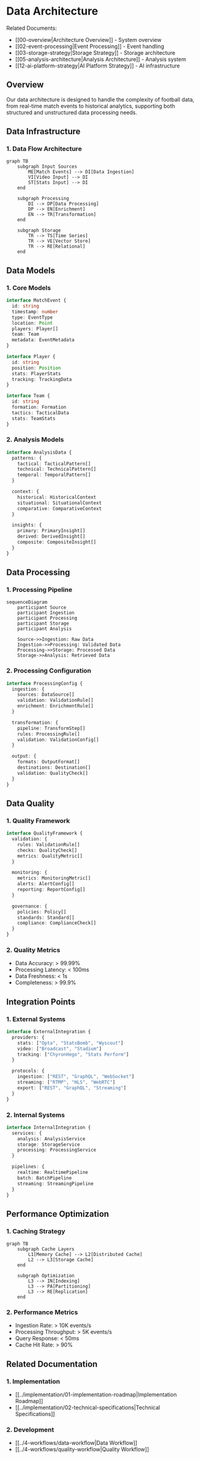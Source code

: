 # Data Architecture

Related Documents:
- [[00-overview|Architecture Overview]] - System overview
- [[02-event-processing|Event Processing]] - Event handling
- [[03-storage-strategy|Storage Strategy]] - Storage architecture
- [[05-analysis-architecture|Analysis Architecture]] - Analysis system
- [[12-ai-platform-strategy|AI Platform Strategy]] - AI infrastructure

## Overview

Our data architecture is designed to handle the complexity of football data, from real-time match events to historical analytics, supporting both structured and unstructured data processing needs.

## Data Infrastructure

### 1. Data Flow Architecture
```mermaid
graph TB
    subgraph Input Sources
        ME[Match Events] --> DI[Data Ingestion]
        VI[Video Input] --> DI
        ST[Stats Input] --> DI
    end
    
    subgraph Processing
        DI --> DP[Data Processing]
        DP --> EN[Enrichment]
        EN --> TR[Transformation]
    end
    
    subgraph Storage
        TR --> TS[Time Series]
        TR --> VE[Vector Store]
        TR --> RE[Relational]
    end
```

## Data Models

### 1. Core Models
```typescript
interface MatchEvent {
  id: string
  timestamp: number
  type: EventType
  location: Point
  players: Player[]
  team: Team
  metadata: EventMetadata
}

interface Player {
  id: string
  position: Position
  stats: PlayerStats
  tracking: TrackingData
}

interface Team {
  id: string
  formation: Formation
  tactics: TacticalData
  stats: TeamStats
}
```

### 2. Analysis Models
```typescript
interface AnalysisData {
  patterns: {
    tactical: TacticalPattern[]
    technical: TechnicalPattern[]
    temporal: TemporalPattern[]
  }

  context: {
    historical: HistoricalContext
    situational: SituationalContext
    comparative: ComparativeContext
  }

  insights: {
    primary: PrimaryInsight[]
    derived: DerivedInsight[]
    composite: CompositeInsight[]
  }
}
```

## Data Processing

### 1. Processing Pipeline
```mermaid
sequenceDiagram
    participant Source
    participant Ingestion
    participant Processing
    participant Storage
    participant Analysis
    
    Source->>Ingestion: Raw Data
    Ingestion->>Processing: Validated Data
    Processing->>Storage: Processed Data
    Storage->>Analysis: Retrieved Data
```

### 2. Processing Configuration
```typescript
interface ProcessingConfig {
  ingestion: {
    sources: DataSource[]
    validation: ValidationRule[]
    enrichment: EnrichmentRule[]
  }

  transformation: {
    pipeline: TransformStep[]
    rules: ProcessingRule[]
    validation: ValidationConfig[]
  }

  output: {
    formats: OutputFormat[]
    destinations: Destination[]
    validation: QualityCheck[]
  }
}
```

## Data Quality

### 1. Quality Framework
```typescript
interface QualityFramework {
  validation: {
    rules: ValidationRule[]
    checks: QualityCheck[]
    metrics: QualityMetric[]
  }

  monitoring: {
    metrics: MonitoringMetric[]
    alerts: AlertConfig[]
    reporting: ReportConfig[]
  }

  governance: {
    policies: Policy[]
    standards: Standard[]
    compliance: ComplianceCheck[]
  }
}
```

### 2. Quality Metrics
- Data Accuracy: > 99.99%
- Processing Latency: < 100ms
- Data Freshness: < 1s
- Completeness: > 99.9%

## Integration Points

### 1. External Systems
```typescript
interface ExternalIntegration {
  providers: {
    stats: ["Opta", "StatsBomb", "Wyscout"]
    video: ["Broadcast", "Stadium"]
    tracking: ["ChyronHego", "Stats Perform"]
  }

  protocols: {
    ingestion: ["REST", "GraphQL", "WebSocket"]
    streaming: ["RTMP", "HLS", "WebRTC"]
    export: ["REST", "GraphQL", "Streaming"]
  }
}
```

### 2. Internal Systems
```typescript
interface InternalIntegration {
  services: {
    analysis: AnalysisService
    storage: StorageService
    processing: ProcessingService
  }

  pipelines: {
    realtime: RealtimePipeline
    batch: BatchPipeline
    streaming: StreamingPipeline
  }
}
```

## Performance Optimization

### 1. Caching Strategy
```mermaid
graph TB
    subgraph Cache Layers
        L1[Memory Cache] --> L2[Distributed Cache]
        L2 --> L3[Storage Cache]
    end
    
    subgraph Optimization
        L3 --> IN[Indexing]
        L3 --> PA[Partitioning]
        L3 --> RE[Replication]
    end
```

### 2. Performance Metrics
- Ingestion Rate: > 10K events/s
- Processing Throughput: > 5K events/s
- Query Response: < 50ms
- Cache Hit Rate: > 90%

## Related Documentation

### 1. Implementation
- [[../implementation/01-implementation-roadmap|Implementation Roadmap]]
- [[../implementation/02-technical-specifications|Technical Specifications]]

### 2. Development
- [[../4-workflows/data-workflow|Data Workflow]]
- [[../4-workflows/quality-workflow|Quality Workflow]] 